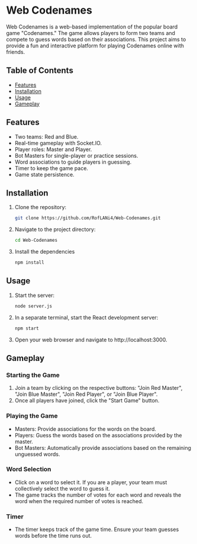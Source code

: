 # Web Codenames

Web Codenames is a web-based implementation of the popular board game "Codenames." The game allows players to form two teams and compete to guess words based on their associations. This project aims to provide a fun and interactive platform for playing Codenames online with friends.

## Table of Contents

- [Features](#features)
- [Installation](#installation)
- [Usage](#usage)
- [Gameplay](#gameplay)

## Features

- Two teams: Red and Blue.
- Real-time gameplay with Socket.IO.
- Player roles: Master and Player.
- Bot Masters for single-player or practice sessions.
- Word associations to guide players in guessing.
- Timer to keep the game pace.
- Game state persistence.

## Installation

1. Clone the repository:
   ```bash
   git clone https://github.com/RofLANi4/Web-Codenames.git
   ```
2. Navigate to the project directory:
   ```bash
   cd Web-Codenames
   ```
3. Install the dependencies
   ```bash
   npm install
   ```

## Usage

1. Start the server:

   ```bash
   node server.js
   ```

2. In a separate terminal, start the React development server:

   ```bash
   npm start
   ```

3. Open your web browser and navigate to http://localhost:3000.

## Gameplay

### Starting the Game

1. Join a team by clicking on the respective buttons: "Join Red Master", "Join Blue Master", "Join Red Player", or "Join Blue Player".
2. Once all players have joined, click the "Start Game" button.

### Playing the Game

- Masters: Provide associations for the words on the board.
- Players: Guess the words based on the associations provided by the master.
- Bot Masters: Automatically provide associations based on the remaining unguessed words.

### Word Selection

- Click on a word to select it. If you are a player, your team must collectively select the word to guess it.
- The game tracks the number of votes for each word and reveals the word when the required number of votes is reached.

### Timer

- The timer keeps track of the game time. Ensure your team guesses words before the time runs out.
